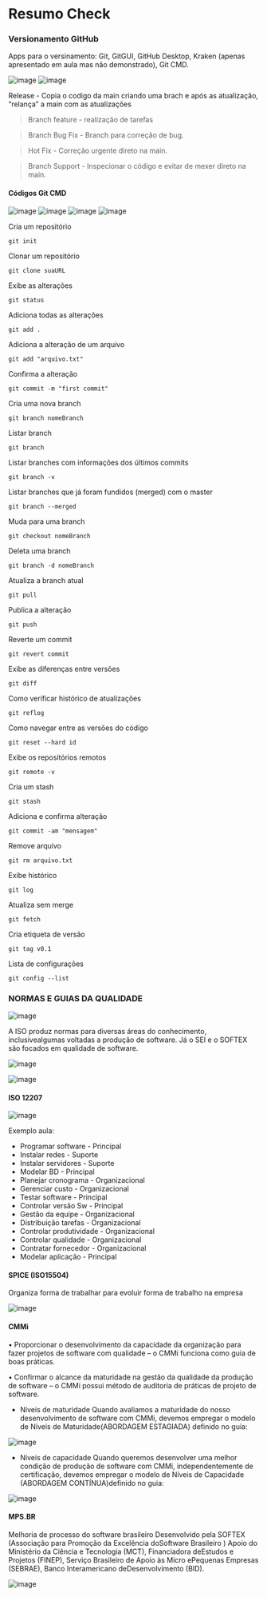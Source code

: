 # Resumo Check 

### Versionamento GitHub

Apps para o versinamento: Git, GitGUI, GitHub Desktop, Kraken (apenas apresentado em aula mas não demonstrado), Git CMD.

![image](https://user-images.githubusercontent.com/82169520/232491747-4cf34099-9eea-4c2f-80b2-1df19acc3d9d.png)
![image](https://user-images.githubusercontent.com/82169520/232491804-db1f4e4e-753b-4898-8dd7-e9efd6957e9b.png)

Release - Copia o codigo da main criando uma brach e após as atualização, “relança” a main com as atualizações

> Branch feature - realização de tarefas

> Branch Bug Fix - Branch para correção de bug.

> Hot Fix - Correção urgente direto na main.

> Branch Support - Inspecionar o código e evitar de mexer direto na main.

#### Códigos Git CMD 

![image](https://user-images.githubusercontent.com/82169520/232492235-91cdeae0-51e6-4055-adb2-dfe18dd08bcf.png)
![image](https://user-images.githubusercontent.com/82169520/232492275-3d52f0fb-7358-4924-8fb2-15ea7bb6a269.png)
![image](https://user-images.githubusercontent.com/82169520/232492317-07788484-96a4-4451-ab8a-c0b6099ae792.png)
![image](https://user-images.githubusercontent.com/82169520/232492362-99afc9d8-c73e-4818-a8a7-67203e2e9cfa.png)


Cria um repositório
```
git init
```

Clonar um repositório
```
git clone suaURL
```

Exibe as alterações
```
git status
```

Adiciona todas as alterações
```
git add .
```

Adiciona a alteração de um arquivo
```
git add "arquivo.txt"
```

Confirma a alteração
```
git commit -m "first commit"
```

Cria uma nova branch
```
git branch nomeBranch
```

Listar branch
```
git branch
```

Listar branches com informações dos últimos commits
```
git branch -v
```

Listar branches que já foram fundidos (merged) com o master
```
git branch --merged
```

Muda para uma branch
```
git checkout nomeBranch
```

Deleta uma branch
```
git branch -d nomeBranch
```

Atualiza a branch atual
```
git pull
```

Publica a alteração
```
git push
```

Reverte um commit
```
git revert commit
```

Exibe as diferenças entre versões
```
git diff
```

Como verificar histórico de atualizações
```
git reflog
```

Como navegar entre as versões do código
```
git reset --hard id
```

Exibe os repositórios remotos
```
git remote -v
```

Cria um stash
```
git stash
```

Adiciona e confirma alteração
```
git commit -am "mensagem"
```

Remove arquivo
```
git rm arquivo.txt
```

Exibe histórico
```
git log
```

Atualiza sem merge
```
git fetch
```

Cria etiqueta de versão
```
git tag v0.1
```

Lista de configurações
```
git config --list
```

### NORMAS E GUIAS DA QUALIDADE

![image](https://user-images.githubusercontent.com/82169520/232515140-cda223c1-ea77-4f31-83ba-89d1f395e3b9.png)

A ISO produz normas para diversas áreas do conhecimento, inclusivealgumas voltadas a produção de software.
Já o SEI e o SOFTEX são focados em qualidade de software.

![image](https://user-images.githubusercontent.com/82169520/232515330-ee20af6a-b98e-4f72-996b-271def1f27a5.png)

![image](https://user-images.githubusercontent.com/82169520/232515903-ed9fa1ba-2092-497f-8e5b-b406a9de1534.png)

#### ISO 12207

![image](https://user-images.githubusercontent.com/82169520/232517017-c7b16851-0881-484a-9a33-1b1a7d529137.png)

Exemplo aula:

- Programar software - Principal
- Instalar redes - Suporte
- Instalar servidores - Suporte
- Modelar BD - Principal
- Planejar cronograma - Organizacional 
- Gerenciar custo - Organizacional 
- Testar software - Principal
- Controlar versão Sw - Principal
- Gestão da equipe - Organizacional 
- Distribuição tarefas - Organizacional 
- Controlar produtividade - Organizacional 
- Controlar qualidade - Organizacional
- Contratar fornecedor - Organizacional 
- Modelar aplicação - Principal

#### SPICE (ISO15504)

Organiza forma de trabalhar para evoluir forma de trabalho na empresa

![image](https://user-images.githubusercontent.com/82169520/232519028-005d8f6b-a0f6-41bd-864a-a564206a758b.png)


#### CMMi

• Proporcionar o desenvolvimento da capacidade da organização para fazer projetos de software com qualidade – o CMMi funciona como guia de boas práticas.

• Confirmar o alcance da maturidade na gestão da qualidade da produção de software – o CMMi possui método de auditoria de práticas de projeto de software.


* Níveis de maturidade
Quando avaliamos a maturidade do nosso desenvolvimento de software com CMMi, devemos empregar o modelo de Níveis de Maturidade(ABORDAGEM ESTAGIADA) definido no guia:

![image](https://user-images.githubusercontent.com/82169520/232522218-9784f065-96b5-41d6-a36c-6befa46b64b7.png)

* Níveis de capacidade
 Quando queremos desenvolver uma melhor condição de produção de software com CMMi, independentemente de certificação, devemos empregar o modelo de Níveis de Capacidade (ABORDAGEM CONTÍNUA)definido no guia:

![image](https://user-images.githubusercontent.com/82169520/232522301-d95adaf5-4aeb-414c-8a63-c6d7f078b7b9.png)


#### MPS.BR

Melhoria de processo do software brasileiro
Desenvolvido pela SOFTEX (Associação para Promoção da Excelência doSoftware Brasileiro )
Apoio do Ministério da Ciência e Tecnologia (MCT), Financiadora deEstudos e Projetos (FINEP), Serviço Brasileiro de Apoio às Micro ePequenas Empresas (SEBRAE), Banco Interamericano deDesenvolvimento (BID).

![image](https://user-images.githubusercontent.com/82169520/232524603-9d64fa67-7582-4c32-9e55-24770a70c75a.png)


